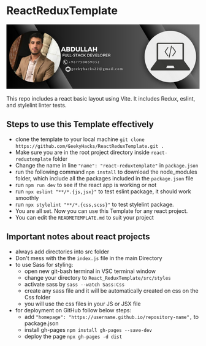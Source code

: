 # ReactReduxTemplate

<div align="center">
  <img src="./src/assets/welcometomyGIthub.png"  alt="GEEKY HACKS">
  <br>

</div>

This repo includes a react basic layout using Vite. It includes Redux, eslint, and stylelint linter tests.

## Steps to use this Template effectively

- clone the template to your local machine `git clone https://github.com/GeekyHacks/ReactReduxTemplate.git .`
- Make sure you are in the root project directory inside `react-reduxtemplate` folder
- Change the name in line `"name": "react-reduxtemplate"` in `package.json`
- run the following command `npm install` to download the node_modules folder, which include all the packages included in the `package.json` file
- run `npm run dev` to see if the react app is working or not
- run `npx eslint "**/*.{js,jsx}"` to test eslint package, it should work smoothly
- run `npx stylelint "**/*.{css,scss}"` to test stylelint package.
- You are all set. Now you can use this Template for any react project.
- You can edit the `READMETEMPLATE.md` to suit your project

## Important notes about react projects

- always add directories into src folder
- Don't mess with the the `index.js` file in the main Directory
- to use Sass for styling:
  - open new git-bash terminal in VSC terminal window
  - change your directory to `React_ReduxTemplate/src/styles`
  - activate sass by `sass --watch Sass:Css`
  - create any sass file and it will be automatically created on css on the Css folder
  - you will use the css files in your JS or JSX file 
- for deployment on GitHub follow below steps:
  - add `"homepage": "https://username.github.io/repository-name",` to package.json
  - install gh-pages `npm install gh-pages --save-dev`
  - deploy the page `npx gh-pages -d dist`